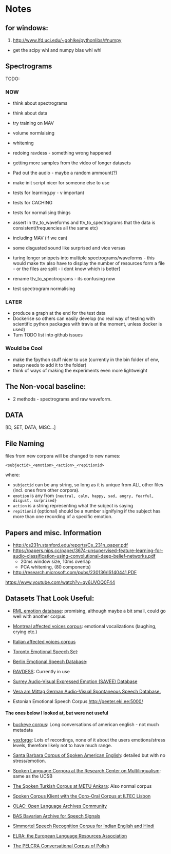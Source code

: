 # Notes

## for windows:
1. http://www.lfd.uci.edu/~gohlke/pythonlibs/#numpy
*  get the scipy whl and numpy blas whl whl

## Spectrograms


TODO:

### NOW
* think about spectrograms
* think about data
* try training on MAV
* volume normlaising
* whitening
* redoing ravdess - something wrong happened
* getting more samples from the video of longer datasets
* Pad out the audio - maybe a random ammount(?)


* make init script nicer for someone else to use
* tests for learning.py - v important
* tests for CACHING
* tests for normalising things
* assert in ttv_to_waveforms and ttv_to_spectrograms that the data is consistent(frequencies all the same etc)
* including MAV (if we can)
* some disgusted sound like surprised and vice versas
* turing longer snippets into multiple spectrograms/waveforms - this would make ttv also have to display the number of resources form a file - or the files are split - i dont know which is better]
* rename ttv_to_spectrograms - its confusing now
* test spectrogram normalising

### LATER
* produce a graph at the end for the test data
* Dockerise so others can easily develop (no real way of testing with scientific python packages with travis at the moment, unless docker is used)
* Turn TODO list into github issues

### Would be Cool
* make the fpython stuff nicer to use (currently in the bin folder of env, setup needs to add it to the folder)
* think of ways of making the experiments even more lightweight


## The Non-vocal baseline:
* 2 methods - spectrograms and raw waveform.


## DATA

[ID, SET, DATA, MISC...]

##  File Naming

files from new corpora will be changed to new names:

```
<subjectid>_<emotion>_<action>_<repitionid>

```
where:
* `subjectid` can be any string, so long as it is unique from ALL other files (incl. ones from other corpora).
* `emotion` is any from `{neutral, calm, happy, sad, angry, fearful, disgust, surprised}`
* `action` is a string representing what the subject is saying
* `repitionid` (optional) should be a number signifying if the subject has more than one recording of a specific emotion.


## Papers and misc. Information
* http://cs231n.stanford.edu/reports/Cs_231n_paper.pdf
* https://papers.nips.cc/paper/3674-unsupervised-feature-learning-for-audio-classification-using-convolutional-deep-belief-networks.pdf
  * 20ms window size, 10ms overlap
  * PCA whitening, (80 components)
* http://research.microsoft.com/pubs/230136/IS140441.PDF


https://www.youtube.com/watch?v=qv6UVOQ0F44

## Datasets That Look Useful:

* [RML emotion database](http://www.rml.ryerson.ca/rml-emotion-database.html): promising, although maybe a bit small, could go well with another corpus.

* [Montreal affected voices corpus](http://www.ncbi.nlm.nih.gov/pubmed/18522064): emotional vocalizations (laughing, crying etc.)

* [Italian affected voices corpus](http://www.lrec-conf.org/proceedings/lrec2014/pdf/591_Paper.pdf)

* [Toronto Emotional Speech Set](https://tspace.library.utoronto.ca/handle/1807/24487/browse?type=title&submit_browse=Title):

* [Berlin Emotional Speech Database](http://emotion-research.net/Members/AstridPaeschke/EmoDB):

* [RAVDESS](http://smartlaboratory.org/ravdess/): Currently in use

* [Surrey Audio-Visual Expressed Emotion (SAVEE) Database](http://kahlan.eps.surrey.ac.uk/savee/Download.html)

* [Vera am Mittag German Audio-Visual Spontaneous Speech Database.](http://emotion-research.net/download/vam/new-emotional-speech-corpus-available)

* Estonian Emotional Speech Corpus http://peeter.eki.ee:5000/


#### The ones below I looked at, but were not useful

* [buckeye corpus](http://buckeyecorpus.osu.edu/): Long conversations of
american english - not much metadata

* [voxforge](http://www.voxforge.org/): Lots of recordings, none of it about
the users emotions/stress levels, therefore likely not to have much range.

*   [Santa Barbara Corpus of Spoken American
English](http://www.linguistics.ucsb.edu/research/santa-barbara-corpus):
detailed but with no stress/emotion.

*   [Spoken Language Corpora at the Research Center on
Multilingualism](http://www.corpora.uni-hamburg.de/sfb538/en_overview.html):
same as the UCSB

*   [The Spoken Turkish Corpus at METU Ankara](http://std.metu.edu.tr/en/): Also normal corpus

*   [Spoken Corpus Klient with the Corp-Oral Corpus at ILTEC
Lisbon](http://www.iltec.pt/spock/)

*   [OLAC: Open Language Archives
Community](http://www.language-archives.org/)

*   [BAS Bavarian Archive for Speech
Signals](http://www.phonetik.uni-muenchen.de/Bas/BasHomeeng.html)

*   [Simmortel Speech Recognition Corpus for Indian English and
Hindi](http://www.simmortel.com/speech-recognition-corpus/)

*   [ELRA: the European Language Resources Association](http://www.elra.info/)

*   [The PELCRA Conversational Corpus of Polish](http://spokes.clarin-pl.eu/)
